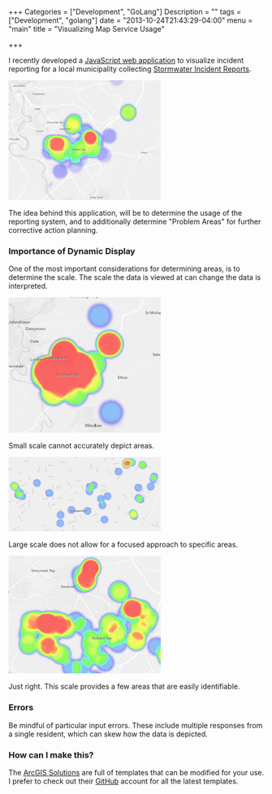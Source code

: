 +++
Categories = ["Development", "GoLang"]
Description = ""
tags = ["Development", "golang"]
date = "2013-10-24T21:43:29-04:00"
menu = "main"
title = "Visualizing Map Service Usage"

+++

I recently developed a [JavaScript web application](http://75.151.252.249/RichlandHeatmap/) to visualize incident reporting for a local municipality collecting [Stormwater Incident Reports](http://75.151.252.249/RichlandServiceRequest/).

![Richland Service Request](/img/richlandheatmap.png)

The idea behind this application, will be to determine the usage of the reporting system, and to additionally determine "Problem Areas" for further corrective action planning.

### Importance of Dynamic Display

One of the most important considerations for determining areas, is to determine the scale. The scale the data is viewed at can change the data is interpreted.

![Small Scale](/img/smallscale.png)

Small scale cannot accurately depict areas.

![Large Scale](/img/largescale.png)

Large scale does not allow for a focused approach to specific areas.

![Just Right](/img/justright.png)

Just right. This scale provides a few areas that are easily identifiable.

### Errors

Be mindful of particular input errors. These include multiple responses from a single resident, which can skew how the data is depicted.

### How can I make this?

The [ArcGIS Solutions](http://solutions.arcgis.com/) are full of templates that can be modified for your use. I prefer to check out their [GitHub](https://github.com/Esri) account for all the latest templates.
